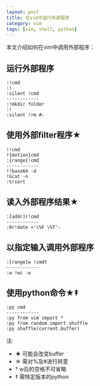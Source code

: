 ```yaml
---
layout: post
title: 在vim中运行外部程序
category: vim
tags: [vim, shell, python]
---
```


本文介绍如何在vim中调用外部程序：

## 运行外部程序
    :!cmd
    :!
    :silent !cmd
    ------------
    :!mkdir folder
    :!
    :silent !rm #☆

## 使用外部filter程序★
    !!cmd
    !{motion}cmd
    :{range}!cmd
    ------------
    !!base64 -d
    !Gcat -n
    :%!sort

## 读入外部程序结果★
    :[addr]r!cmd
    ------------
    :0r!date +'\%F \%T'☆

## 以指定输入调用外部程序
    :[range]w !cmd†
    ------------
    :w !wc -w

## 使用python命令★‡
    :py cmd
    ------------
    :py from vim import *
    :py from random import shuffle
    :py shuffle(current.buffer)

注:

- ★ 可能会改变buffer
- ☆ 需对%及#进行转意
- † w后的空格不可省略
- ‡ 需特定版本的python
